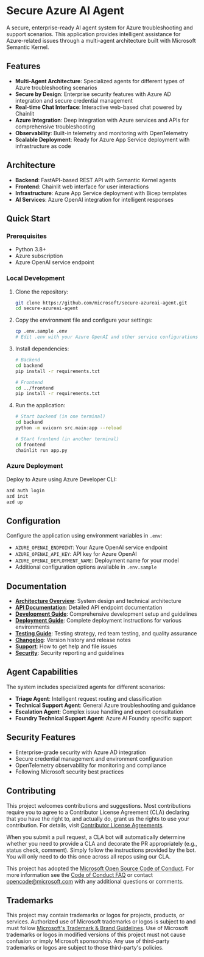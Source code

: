 # Secure Azure AI Agent

A secure, enterprise-ready AI agent system for Azure troubleshooting and support scenarios. This application provides intelligent assistance for Azure-related issues through a multi-agent architecture built with Microsoft Semantic Kernel.

## Features

- **Multi-Agent Architecture**: Specialized agents for different types of Azure troubleshooting scenarios
- **Secure by Design**: Enterprise security features with Azure AD integration and secure credential management
- **Real-time Chat Interface**: Interactive web-based chat powered by Chainlit
- **Azure Integration**: Deep integration with Azure services and APIs for comprehensive troubleshooting
- **Observability**: Built-in telemetry and monitoring with OpenTelemetry
- **Scalable Deployment**: Ready for Azure App Service deployment with infrastructure as code

## Architecture

- **Backend**: FastAPI-based REST API with Semantic Kernel agents
- **Frontend**: Chainlit web interface for user interactions
- **Infrastructure**: Azure App Service deployment with Bicep templates
- **AI Services**: Azure OpenAI integration for intelligent responses

## Quick Start

### Prerequisites

- Python 3.8+
- Azure subscription
- Azure OpenAI service endpoint

### Local Development

1. Clone the repository:
   ```bash
   git clone https://github.com/microsoft/secure-azureai-agent.git
   cd secure-azureai-agent
   ```

2. Copy the environment file and configure your settings:
   ```bash
   cp .env.sample .env
   # Edit .env with your Azure OpenAI and other service configurations
   ```

3. Install dependencies:
   ```bash
   # Backend
   cd backend
   pip install -r requirements.txt
   
   # Frontend
   cd ../frontend
   pip install -r requirements.txt
   ```

4. Run the application:
   ```bash
   # Start backend (in one terminal)
   cd backend
   python -m uvicorn src.main:app --reload
   
   # Start frontend (in another terminal)
   cd frontend
   chainlit run app.py
   ```

### Azure Deployment

Deploy to Azure using Azure Developer CLI:

```bash
azd auth login
azd init
azd up
```

## Configuration

Configure the application using environment variables in `.env`:

- `AZURE_OPENAI_ENDPOINT`: Your Azure OpenAI service endpoint
- `AZURE_OPENAI_API_KEY`: API key for Azure OpenAI
- `AZURE_OPENAI_DEPLOYMENT_NAME`: Deployment name for your model
- Additional configuration options available in `.env.sample`

## Documentation

- **[Architecture Overview](./ARCHITECTURE.md)**: System design and technical architecture
- **[API Documentation](./API.md)**: Detailed API endpoint documentation
- **[Development Guide](./DEVELOPMENT.md)**: Comprehensive development setup and guidelines
- **[Deployment Guide](./DEPLOYMENT.md)**: Complete deployment instructions for various environments
- **[Testing Guide](./TESTING.md)**: Testing strategy, red team testing, and quality assurance
- **[Changelog](./CHANGELOG.md)**: Version history and release notes
- **[Support](./SUPPORT.md)**: How to get help and file issues
- **[Security](./SECURITY.md)**: Security reporting and guidelines

## Agent Capabilities

The system includes specialized agents for different scenarios:

- **Triage Agent**: Intelligent request routing and classification
- **Technical Support Agent**: General Azure troubleshooting and guidance
- **Escalation Agent**: Complex issue handling and expert consultation
- **Foundry Technical Support Agent**: Azure AI Foundry specific support

## Security Features

- Enterprise-grade security with Azure AD integration
- Secure credential management and environment configuration
- OpenTelemetry observability for monitoring and compliance
- Following Microsoft security best practices

## Contributing

This project welcomes contributions and suggestions.  Most contributions require you to agree to a
Contributor License Agreement (CLA) declaring that you have the right to, and actually do, grant us
the rights to use your contribution. For details, visit [Contributor License Agreements](https://cla.opensource.microsoft.com).

When you submit a pull request, a CLA bot will automatically determine whether you need to provide
a CLA and decorate the PR appropriately (e.g., status check, comment). Simply follow the instructions
provided by the bot. You will only need to do this once across all repos using our CLA.

This project has adopted the [Microsoft Open Source Code of Conduct](https://opensource.microsoft.com/codeofconduct/).
For more information see the [Code of Conduct FAQ](https://opensource.microsoft.com/codeofconduct/faq/) or
contact [opencode@microsoft.com](mailto:opencode@microsoft.com) with any additional questions or comments.

## Trademarks

This project may contain trademarks or logos for projects, products, or services. Authorized use of Microsoft
trademarks or logos is subject to and must follow
[Microsoft's Trademark & Brand Guidelines](https://www.microsoft.com/legal/intellectualproperty/trademarks/usage/general).
Use of Microsoft trademarks or logos in modified versions of this project must not cause confusion or imply Microsoft sponsorship.
Any use of third-party trademarks or logos are subject to those third-party's policies.
